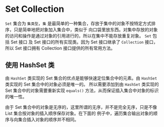 # Set Collection
`Set` 集合为 `集类型`，`集` 是最简单的一种集合，存放于集中的对象不按特定方式排序，只是简单地把对象加入集合中，类似于
向口袋里放东西。对集中存放的对象的访问和操作是通过对象的引用进行的，所以在集中不能存放重复对象。 `Set` 包括 Set 接口
及 Set 接口的所有实现类。因为 Set 接口继承了 `Collection` 接口，所以 Set 接口拥有 Collection 接口提供的所有常用方法。

## 使用 HashSet 类
由 `HashSet` 类实现的 Set 集合的优点是能够快速定位集合中的元素。由 `HashSet` 类实现的 Set 集合中的对象必须是唯一的。
所以需要添加到由 `HashSet` 类实现的 Set 集合中的对象需要重新实现 `equals()` 方法，从而保证插入集合中对象的标识的唯一性。

由于 Set 集合中的对象是无序的，这里所谓的无序，并不是完全无序，只是不像 List 集合按对象的插入顺序保存对象。在下面的
例子中，遍历集合输出对象的顺序与向集合插入对象的顺序并不相同。

